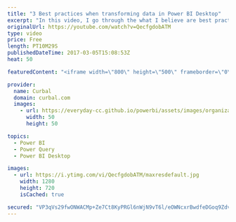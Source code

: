 ```yaml
---
title: "3 Best practices when transforming data in Power BI Desktop"
excerpt: "In this video, I go through the what I believe are best practices for cleaning your data in Power BI: 1. Rename your query steps 2. Change Data types to all columns 3. Write comments on query Steps (juni 2016 update) and other tricks.  Here is a link to the Power BI file, if you want to check it out:"
originalUrl: https://youtube.com/watch?v=QecfgdobATM
type: video
price: Free
length: PT10M29S
publishedDateTime: 2017-03-05T15:08:53Z
heat: 50

featuredContent: "<iframe width=\"800\" height=\"500\" frameborder=\"0\" src=\"https://www.youtube.com/embed/QecfgdobATM\" allow=\"accelerometer; autoplay; encrypted-media; gyroscope; picture-in-picture\" allowfullscreen></iframe>"

provider:
  name: Curbal
  domain: curbal.com
  images:
    - url: https://everyday-cc.github.io/powerbi/assets/images/organizations/curbal.com-50x50.jpg
      width: 50
      height: 50

topics:
  - Power BI
  - Power Query
  - Power BI Desktop

images:
  - url: https://i.ytimg.com/vi/QecfgdobATM/maxresdefault.jpg
    width: 1280
    height: 720
    isCached: true

secured: "VP3qVs29fwONWACMp+Ze7Ct8KyPRGl6nWjN9vT6l/eOWNcxrBwdfeDGoq9ZdvNzHK9tpEQ7AkWUS6r+4zsQBntLivOBA2M0kMuDnmQK6wA1gPH7+AbD/y/1DFxMKWTNtFLqnxy/6iQ6BVIA+CbqfM4j/T/ogAOAyL79t+AG3JVfInL15JP08pQpF9WTDK1nm0UQSOf4SkoQITTw3AGPaQm3rEq2rtLqghB8qJ6lelgCd2PeiGb86Q+6cI0qEBJ3Vn5ZTdlZsoUwX7OKYNEisLC3UVv6jeBrM4yUqppvBdzIp0frY4midu6KxKfKiLblIEi//udaOvfE2meUKG21orHO8efeZmGCrEAtpfrwwwvRCmjE5SgP1Jfjag+jDXezFsRkYcXf8DcMJFe2AnNE/JsZ7Am/JLKX+HNFT+1YD/oY=;/A1W2s4jSekAndTl2UeNoA=="
---
```


